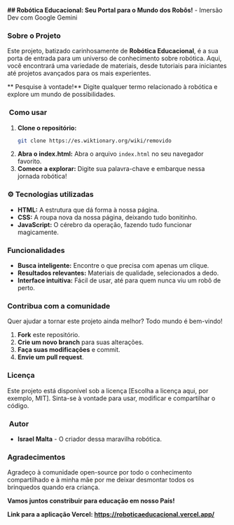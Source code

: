 **## Robótica Educacional: Seu Portal para o Mundo dos Robôs!** - Imersão Dev com Google Gemini

###  Sobre o Projeto

Este projeto, batizado carinhosamente de **Robótica Educacional**, é a sua porta de entrada para um universo de conhecimento sobre robótica. Aqui, você encontrará uma variedade de materiais, desde tutoriais para iniciantes até projetos avançados para os mais experientes. 

** Pesquise à vontade!** Digite qualquer termo relacionado à robótica e explore um mundo de possibilidades.

### ️ Como usar

1. **Clone o repositório:**
   ```bash
   git clone https://es.wiktionary.org/wiki/removido
   ```
2. **Abra o index.html:**
   Abra o arquivo `index.html` no seu navegador favorito.
3. **Comece a explorar:**
   Digite sua palavra-chave e embarque nessa jornada robótica!

### ⚙️ Tecnologias utilizadas

* **HTML:** A estrutura que dá forma à nossa página.
* **CSS:** A roupa nova da nossa página, deixando tudo bonitinho.
* **JavaScript:** O cérebro da operação, fazendo tudo funcionar magicamente.

###  Funcionalidades

* **Busca inteligente:** Encontre o que precisa com apenas um clique.
* **Resultados relevantes:** Materiais de qualidade, selecionados a dedo.
* **Interface intuitiva:** Fácil de usar, até para quem nunca viu um robô de perto.

###  Contribua com a comunidade

Quer ajudar a tornar este projeto ainda melhor? Todo mundo é bem-vindo!

1. **Fork** este repositório.
2. **Crie um novo branch** para suas alterações.
3. **Faça suas modificações** e commit.
4. **Envie um pull request**.

###  Licença

Este projeto está disponível sob a licença [Escolha a licença aqui, por exemplo, MIT]. Sinta-se à vontade para usar, modificar e compartilhar o código.

### ‍ Autor

* **Israel Malta** - O criador dessa maravilha robótica.

###  Agradecimentos

Agradeço à comunidade open-source por todo o conhecimento compartilhado e à minha mãe por me deixar desmontar todos os brinquedos quando era criança. 

**Vamos juntos constribuir para educação em nosso País!**

**Link para a aplicação Vercel: https://roboticaeducacional.vercel.app/**



